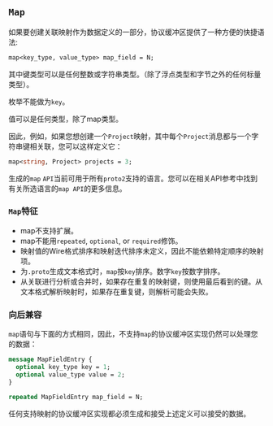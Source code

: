 ## `Map`

如果要创建关联映射作为数据定义的一部分，协议缓冲区提供了一种方便的快捷语法:

```protobuf
map<key_type, value_type> map_field = N;
```

其中键类型可以是任何整数或字符串类型。（除了浮点类型和字节之外的任何标量类型）。

枚举不能做为`key`。

值可以是任何类型，除了map类型。

因此，例如，如果您想创建一个`Project`映射，其中每个`Project`消息都与一个字符串键相关联，您可以这样定义它：

```protobuf
map<string, Project> projects = 3;
```

生成的`map` `API`当前可用于所有`proto2`支持的语言。您可以在相关API参考中找到有关所选语言的`map API`的更多信息。

### `Map`特征

- map不支持扩展。
- map不能用`repeated`, `optional`, or `required`修饰。
- 映射值的Wire格式排序和映射迭代排序未定义，因此不能依赖特定顺序的映射项。
- 为`.proto`生成文本格式时，`map`按`key`排序。数字`key`按数字排序。
- 从关联进行分析或合并时，如果存在重复的映射键，则使用最后看到的键。从文本格式解析映射时，如果存在重复键，则解析可能会失败。

### 向后兼容

`map`语句与下面的方式相同，因此，不支持`map`的协议缓冲区实现仍然可以处理您的数据：

```protobuf
message MapFieldEntry {
  optional key_type key = 1;
  optional value_type value = 2;
}

repeated MapFieldEntry map_field = N;
```

任何支持映射的协议缓冲区实现都必须生成和接受上述定义可以接受的数据。

